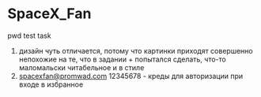 # SpaceX_Fan
pwd test task
1. дизайн чуть отличается, потому что картинки приходят совершенно непохожие на те, что в задании + попытался сделать, что-то маломальски читабельное и в стиле
2. spacexfan@promwad.com 12345678 - креды для авторизации при входе в избранное 
